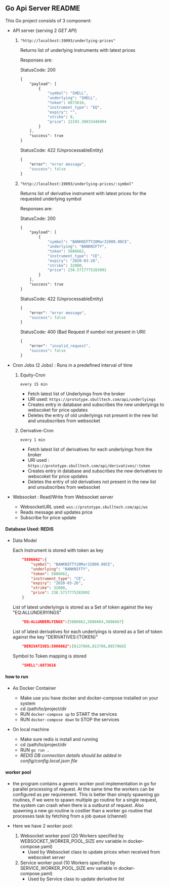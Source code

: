## Go Api Server README

This Go project consists of 3 component:
- API server (serving 2 *GET API*)
    1. `"http://localhost:19093/underlying-prices"`

        Returns list of underlying instruments with latest prices

        Responses are:

        StatusCode: 200
        ```css
        {
            "payload": [
                {
                    "symbol": "SHELL",
                    "underlying": "SHELL",
                    "token": 6873616,
                    "instrument_type": "EQ",
                    "expiry": "",
                    "strike": 0,
                    "price": 22193.39033446994
                }
            ],
            "success": true
        }
        ```

        StatusCode: 422 (UnprocessableEntity)
        ```css
        {
            "error": "error message",
            "success": false
        }
        ```
    2. `"http://localhost:19093/underlying-prices/:symbol"`

        Returns list of derivative instrument with latest prices for the requested underlying symbol

        Responses are:

        StatusCode: 200
        ```css
        {
            "payload": [
                {
                    "symbol": "BANKNIFTY20Mar32000.00CE",
                    "underlying": "BANKNIFTY",
                    "token": 5886662,
                    "instrument_type": "CE",
                    "expiry": "2020-03-26",
                    "strike": 32000,
                    "price": 238.5717775283092
                }
            ],
            "success": true
        }
        ```

        StatusCode: 422 (UnprocessableEntity)
        ```css
        {
            "error": "error message",
            "success": false
        }
        ```
        StatusCode: 400 (Bad Request if sumbol not present in URI)
        ```css
        {
            "error": "invalid_request",
            "success": false
        }
        ```
    
- Cron Jobs (2 Jobs) : Runs in a predefined interval of time
    1. Equity-Cron

        `every 15 min`
        - Fetch latest list of Underlyings from the broker
        - URI used: `https://prototype.sbulltech.com/api/underlyings`
        - Creates entry in database and subscribes the new underlyings to webscoket for price updates
        - Deletes the entry of old underlyings not present in the new list and unsubscribes from websocket

    2. Derivative-Cron

        `every 1 min`
        - Fetch latest list of derivatives for each underlyings from the broker 
        - URI used : `https://prototype.sbulltech.com/api/derivatives/:token`
        - Creates entry in database and subscribes the new derivatives to webscoket for price updates
        - Deletes the entry of old derivatives not present in the new list and unsubscribes from websocket


- Websocket : Read/Write from Websocket server
    - WebsocketURL used: `wss://prototype.sbulltech.com/api/ws`
    - Reads message and updates price
    - Subscribe for price update


#### Database Used: REDIS
- Data Model

    Each Instrument is stored with token as key
    ```json
        "5886662":{
            "symbol": "BANKNIFTY20Mar32000.00CE",
            "underlying": "BANKNIFTY",
            "token": 5886662,
            "instrument_type": "CE",
            "expiry": "2020-03-26",
            "strike": 32000,
            "price": 238.5717775283092
        }
    ```
    List of latest underlyings is stored as a Set of token against the key "EQ:ALLUNDERYINGS"
    ```json
        "EQ:ALLUNDERLYINGS":[5886662,5886664,5886667]
    ```

    List of latest derivatives for each underlyings is stored as a Set of token against the key "DERIVATIVES:{TOKEN}"
    ```json
        "DERIVATIVES:5886662":[8137866,813786,8857866]
    ```

    Symbol to Token mapping is stored
    ```json
        "SHELL":6873616
    ```

#### how to run

- As Docker Container
    - Make use you have docker and docker-compose installed on your system
    - cd /path/to/project/dir
    - RUN `docker-compose up` to START the services
    - RUN  `docker-compose down` to STOP the services

- On local machine
    - Make sure redis is install and running
    - cd /path/to/project/dir
    - RUN `go run .`
    - *REDIS DB connection details should be added in config/config.local.json file*


#### worker pool
- the program contains a generic worker pool implementation in go for parallel processing of request. At the same time the workers can be configured as per requirement. This is better than simply spawning go routines, if we were to spawn multiple go routine for a single request, the system can crash when there is a outburst of request. Also spawning a new go routine is costlier than a worker go routine that processes task by fetching from a job queue (channel)

- Here we have 2 worker pool:
    1. Websocket worker pool (20 Workers specified by WEBSOCKET_WORKER_POOL_SIZE env variable in docker-compose.yaml)
        - Used by Websocket class to update prices when received from webscoket server
    2. Service worker pool (10 Workers specified by SERVICE_WORKER_POOL_SIZE env variable in docker-compose.yaml)
        - Used by Service class to update derivative list
